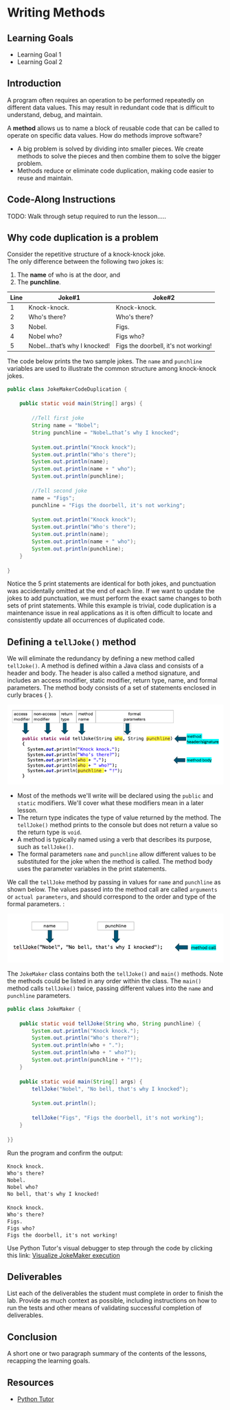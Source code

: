 # Writing Methods

## Learning Goals

- Learning Goal 1
- Learning Goal 2

## Introduction

A program often requires an operation to be performed repeatedly on different data values. This may result in redundant code that is difficult to understand, debug, and maintain.  


A **method** allows us to name a block of reusable code that can be called to operate on specific data values.  How do methods improve software? 

- A big problem is solved by dividing into smaller pieces. We create methods to solve the pieces and then combine them to solve the bigger problem. 
- Methods reduce or eliminate code duplication, making code easier to reuse and maintain.


## Code-Along Instructions

TODO: Walk through setup required to run the lesson.....


## Why code duplication is a problem

Consider the repetitive structure of a knock-knock joke.  
The only difference between the following two jokes is:

1. The **name** of who is at the door, and
2. The **punchline**.

|Line| Joke#1 | Joke#2 |
|---| --- | ----------- |
|1| Knock-knock. | Knock-knock. |
|2| Who's there? | Who's there? |
|3| Nobel. | Figs. |
|4| Nobel who? | Figs who? |
|5| Nobel…that’s why I knocked! | Figs the doorbell, it's not working!  |

The code below prints the two sample jokes. The  `name` and `punchline` variables are used to illustrate the common structure among knock-knock jokes. 

```java
public class JokeMakerCodeDuplication {

	public static void main(String[] args) {
		
		//Tell first joke
		String name = "Nobel";
		String punchline = "Nobel…that’s why I knocked";
		
		System.out.println("Knock knock");
		System.out.println("Who's there");
		System.out.println(name);
		System.out.println(name + " who");
		System.out.println(punchline);
		
		//Tell second joke
		name = "Figs";
		punchline = "Figs the doorbell, it's not working";
		
		System.out.println("Knock knock");
		System.out.println("Who's there");
		System.out.println(name);
		System.out.println(name + " who");
		System.out.println(punchline);
	}

}
```

Notice the 5 print statements are identical for both jokes, and punctuation was accidentally omitted at the end of each line. If we want to update the jokes to add punctuation, we must perform the exact same changes to both sets of print statements.  While this example is trivial, code duplication is a maintenance issue in real applications as it is often difficult to locate and consistently update all occurrences of duplicated code.

## Defining a `tellJoke()` method
 
We will eliminate the redundancy by defining a new method called `tellJoke()`.  A method is defined within a Java class and consists of a header and body.  The  header is also called a method signature, and includes an access modifier, static modifier, return type, name, and formal parameters. The method body consists of a set of statements enclosed in curly braces { }.

![tellJoke method header and body](images/methodsignature.png)

- Most of the methods we'll write will be declared using the `public` and `static` modifiers.  We'll cover what these modifiers mean in a later lesson.   
- The return type indicates the type of value returned by the method.  The `tellJoke()` method prints to the console but does not return a value so the return type is `void`. 
-  A method is typically named using a verb that describes its purpose, such as `tellJoke()`.  
- The formal parameters `name` and `punchline` allow different values to be substituted for the joke when the method is called. The method body uses the parameter variables in the print statements.

We call the `tellJoke` method by passing in values for `name` and `punchline` as shown below.  The values passed into the method call are called `arguments` or `actual parameters`, and should correspond to the order and type of the formal parameters. :

![calling tellJoke method passing values for name and punchline](images/methodcall.png)


The `JokeMaker` class contains both the `tellJoke()` and `main()` methods. Note the methods could be listed in any order within the class.  The `main()` method calls `tellJoke()` twice, passing different values into the `name` and `punchline` parameters.

```java
public class JokeMaker {
	
	public static void tellJoke(String who, String punchline) {
		System.out.println("Knock knock.");
		System.out.println("Who's there?");
		System.out.println(who + ".");
		System.out.println(who + " who?");
		System.out.println(punchline + "!");
	}

	public static void main(String[] args) {
		tellJoke("Nobel", "No bell, that's why I knocked");
		
		System.out.println();
		
		tellJoke("Figs", "Figs the doorbell, it's not working");
	}

}}
```

Run the program and confirm the output:

```text
Knock knock.
Who's there?
Nobel.
Nobel who?
No bell, that's why I knocked!

Knock knock.
Who's there?
Figs.
Figs who?
Figs the doorbell, it's not working!
````

Use Python Tutor's visual debugger to step through the code by clicking this link:
[Visualize JokeMaker execution](https://pythontutor.com/render.html#code=%0Apublic%20class%20JokeMaker%20%7B%0A%20%20%20%20%0A%20%20%20%20public%20static%20void%20tellJoke%28String%20who,%20String%20punchline%29%20%7B%0A%20%20%20%20%20%20%20%20System.out.println%28%22Knock%20knock.%22%29%3B%0A%20%20%20%20%20%20%20%20System.out.println%28%22Who's%20there%3F%22%29%3B%0A%20%20%20%20%20%20%20%20System.out.println%28who%20%2B%20%22.%22%29%3B%0A%20%20%20%20%20%20%20%20System.out.println%28who%20%2B%20%22%20who%3F%22%29%3B%0A%20%20%20%20%20%20%20%20System.out.println%28punchline%20%2B%20%22!%22%29%3B%0A%20%20%20%20%7D%0A%0A%20%20%20%20public%20static%20void%20main%28String%5B%5D%20args%29%20%7B%0A%20%20%20%20%20%20%20%20tellJoke%28%22Nobel%22,%20%22No%20bell,%20that's%20why%20I%20knocked%22%29%3B%0A%20%20%20%20%20%20%20%20%0A%20%20%20%20%20%20%20%20System.out.println%28%29%3B%0A%20%20%20%20%20%20%20%20%0A%20%20%20%20%20%20%20%20tellJoke%28%22Figs%22,%20%22Figs%20the%20doorbell,%20it's%20not%20working%22%29%3B%0A%20%20%20%20%7D%0A%0A%7D&cumulative=false&curInstr=0&heapPrimitives=nevernest&mode=display&origin=opt-frontend.js&py=java&rawInputLstJSON=%5B%5D&textReferences=false)



## Deliverables

List each of the deliverables the student must complete in order to finish the
lab. Provide as much context as possible, including instructions on how to run
the tests and other means of validating successful completion of deliverables.

## Conclusion

A short one or two paragraph summary of the contents of the lessons, recapping
the learning goals.

## Resources

- [Python Tutor](http://pythontutor.com)

